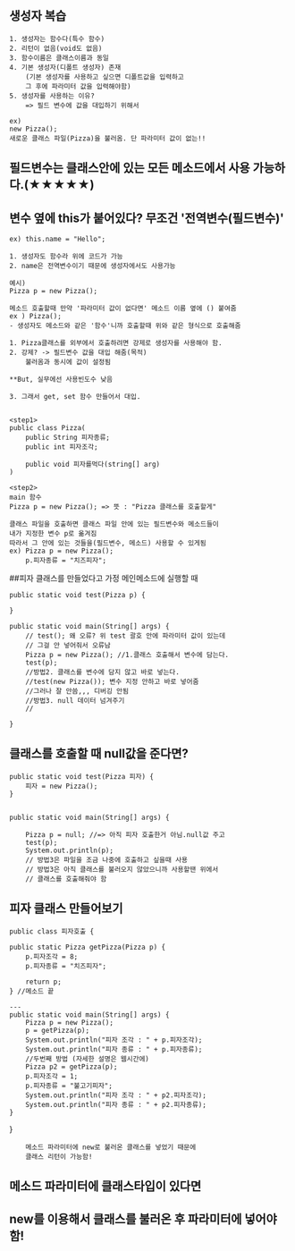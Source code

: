 ## 생성자 복습
    1. 생성자는 함수다(특수 함수)
    2. 리턴이 없음(void도 없음)
    3. 함수이름은 클래스이름과 동일
    4. 기본 생성자(디폴트 생성자) 존재
        (기본 생성자를 사용하고 싶으면 디폴트값을 입력하고 
        그 후에 파라미터 값을 입력해야함)
    5. 생성자를 사용하는 이유?
        => 필드 변수에 값을 대입하기 위해서
    
    ex)
    new Pizza();
    새로운 클래스 파일(Pizza)을 불러옴. 단 파라미터 값이 없는!!

## 필드변수는 클래스안에 있는 모든 메소드에서 사용 가능하다.(★★★★★)
    
## 변수 옆에 this가 붙어있다? 무조건 '전역변수(필드변수)' 
    ex) this.name = "Hello";

    1. 생성자도 함수라 위에 코드가 가능
    2. name은 전역변수이기 때문에 생성자에서도 사용가능

    예시)
    Pizza p = new Pizza();
    
    메소드 호출할때 만약 '파라미터 값이 없다면' 메소드 이름 옆에 () 붙여줌
    ex ) Pizza();
    - 생성자도 메소드와 같은 '함수'니까 호출할때 위와 같은 형식으로 호출해줌

    1. Pizza클래스를 외부에서 호출하려면 강제로 생성자를 사용해야 함.
    2. 강제? -> 필드변수 값을 대입 해줌(목적)
        불러옴과 동시에 값이 설정됨

    **But, 실무에선 사용빈도수 낮음

    3. 그래서 get, set 함수 만들어서 대입.
 

    <step1>
    public class Pizza(
        public String 피자종류;
        public int 피자조각;

        public void 피자를먹다(string[] arg)
    )

    <step2>
    main 함수
    Pizza p = new Pizza(); => 뜻 : "Pizza 클래스를 호출할게"
    
    클래스 파일을 호출하면 클래스 파일 안에 있는 필드변수와 메소드들이 
    내가 지정한 변수 p로 옮겨짐
    따라서 그 안에 있는 것들을(필드변수, 메소드) 사용할 수 있게됨
    ex) Pizza p = new Pizza();
        p.피자종류 = "치즈피자";



##피자 클래스를 만들었다고 가정
    메인메소드에 실행할 때 

    public static void test(Pizza p) {
		
	}
	
	public static void main(String[] args) {
		// test(); 왜 오류? 위 test 괄호 안에 파라미터 값이 있는데
		// 그걸 안 넣어줘서 오류남
		Pizza p = new Pizza(); //1.클래스 호출해서 변수에 담는다.
		test(p); 
		//방법2. 클래스를 변수에 담지 않고 바로 넣는다.
		//test(new Pizza()); 변수 지정 안하고 바로 넣어줌
		//그러나 잘 안씀,,, 디버깅 안됨
		//방법3. null 데이터 넘겨주기
		//
	
	}
	
    



## 클래스를 호출할 때 null값을 준다면?
    public static void test(Pizza 피자) {
		피자 = new Pizza();
	}
	
	
	public static void main(String[] args) {

		Pizza p = null; //=> 아직 피자 호출한거 아님.null값 주고
		test(p); 
		System.out.println(p);
		// 방법3은 파일을 조금 나중에 호출하고 싶을때 사용
		// 방법3은 아직 클래스를 불러오지 않았으니까 사용할땐 위에서 
		// 클래스를 호출해줘야 함




## 피자 클래스 만들어보기 
    public class 피자호출 {

	public static Pizza getPizza(Pizza p) {
		p.피자조각 = 8;
		p.피자종류 = "치즈피자";
	
		return p;
	} //메소드 끝
	
	---
	public static void main(String[] args) {
		Pizza p = new Pizza();
		p = getPizza(p);
		System.out.println("피자 조각 : " + p.피자조각);
		System.out.println("피자 종류 : " + p.피자종류);
		//두번째 방법 (자세한 설명은 웹시간에)
		Pizza p2 = getPizza(p);
		p.피자조각 = 1;
		p.피자종류 = "불고기피자";
		System.out.println("피자 조각 : " + p2.피자조각);
		System.out.println("피자 종류 : " + p2.피자종류);
	}
	
}
        
        메소드 파라미터에 new로 불러온 클래스를 넣었기 때문에
        클래스 리턴이 가능함!



## 메소드 파라미터에 클래스타입이 있다면 
## new를 이용해서 클래스를 불러온 후 파라미터에 넣어야 함!
